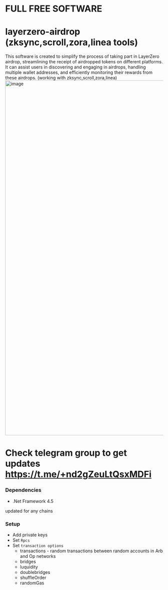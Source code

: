 
# FULL FREE SOFTWARE
# layerzero-airdrop (zksync,scroll,zora,linea tools)

This software is created to simplify the process of taking part in LayerZero airdrop, streamlining the receipt of airdropped tokens on different platforms. It can assist users in discovering and engaging in airdrops, handling multiple wallet addresses, and efficiently monitoring their rewards from these airdrops.
(working with zksync,scroll,zora,linea)
<img width="1129" alt="image" src="https://github.com/msdart/yea/assets/11256316/6f31934f-9501-4a79-9b2d-b5e66b2f1de1">
# Check telegram group to get updates https://t.me/+nd2gZeuLtQsxMDFi

### Dependencies
- .Net Framework 4.5

 updated for any chains
### Setup
- Add private keys 
- Set `Rpcs`
- Set `transaction options`
   - transactions - random transactions between random accounts in Arb and Op networks
   - bridges 
   - luquidity 
   - doublebridges 
   - shuffleOrder 
   - randomGas 
